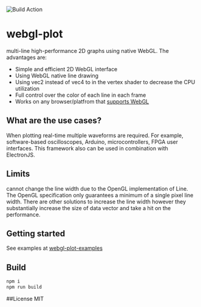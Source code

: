 ![Build Action](https://github.com/danchitnis/webgl-plot/workflows/Build/badge.svg "")


# webgl-plot
multi-line high-performance 2D graphs using native WebGL. The advantages are:

 * Simple and efficient 2D WebGL interface
 * Using WebGL native line drawing 
 * Using vec2 instead of vec4 to in the vertex shader to decrease the CPU utilization
 * Full control over the color of each line in each frame
 * Works on any browser/platfrom that [supports WebGL](https://caniuse.com/#feat=webgl) 
 

## What are the use cases?
When plotting real-time multiple waveforms are required. For example, software-based oscilloscopes, Arduino, microcontrollers, FPGA user interfaces. This framework also can be used in combination with ElectronJS.

## Limits
cannot change the line width due to the OpenGL implementation of Line. The OpenGL specification only guarantees a minimum of a single pixel line width. There are other solutions to increase the line width however they substantially increase the size of data vector and take a hit on the performance.

## Getting started
See examples at [webgl-plot-examples](https://github.com/danchitnis/webgl-plot-examples)


## Build
```bash
npm i
npm run build
```

##License
MIT

